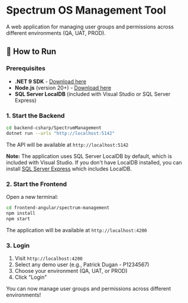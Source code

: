 # Spectrum OS Management Tool

A web application for managing user groups and permissions across different environments (QA, UAT, PROD).

## 🚀 How to Run

### Prerequisites
- **.NET 9 SDK** - [Download here](https://dotnet.microsoft.com/download/dotnet/9.0)
- **Node.js** (version 20+) - [Download here](https://nodejs.org/)
- **SQL Server LocalDB** (included with Visual Studio or SQL Server Express)

### 1. Start the Backend
```bash
cd backend-csharp/SpectrumManagement
dotnet run --urls "http://localhost:5142"
```

The API will be available at `http://localhost:5142`

**Note:** The application uses SQL Server LocalDB by default, which is included with Visual Studio. If you don't have LocalDB installed, you can install [SQL Server Express](https://www.microsoft.com/en-us/sql-server/sql-server-downloads) which includes LocalDB.

### 2. Start the Frontend
Open a new terminal:
```bash
cd frontend-angular/spectrum-management
npm install
npm start
```

The application will be available at `http://localhost:4200`

### 3. Login
1. Visit `http://localhost:4200`
2. Select any demo user (e.g., Patrick Dugan - P1234567)
3. Choose your environment (QA, UAT, or PROD)
4. Click "Login"

You can now manage user groups and permissions across different environments!
